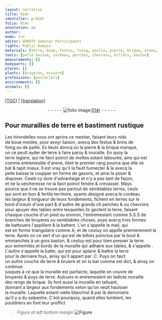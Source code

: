 ```yaml
---
layout: narrative
title: 014r
identifier: p-014r
folio: 014r
annotation: no
author:
mode: tcn
editor: GR8975 Seminar Participants
rights: Public Domain
materials: [terre, boue, festus, foing, paille, pierre, brique, arene, terres, bruyeres, salpestre]
tools: [pelle baisse, cordeau, perches, chevrons, billots, baston]
measurements: []
bodyparts: []
places: []
plants: [bruyeres, bruiere]
professions: [pouldriers]
environments: []
animals: []
---
```


 <p><a href="{{ site.baseurl }}/normalized/">[TOC]</a> | <a href="{{ site.baseurl }}/texts/p-014r_tl/" target="_blank">[translation]</a></p><div class="folio" align="center">- - - - - <a href="http://gallica.bnf.fr/ark:/12148/btv1b10500001g/f33.image" target="_blank"><img src="https://cu-mkp.github.io/2017-workshop-edition/assets/photo-icon.png" alt="folio image: " style="display:inline-block; margin-bottom:-3px;"/>014r</a> - - - - - </div>  
  

## Pour murailles de <span class="m">terre</span> et bastiment rustique 

 
Les hirondelles nous ont aprins ce mestier, faisant leurs nids<br/> de <span class="m">boue</span> meslée, pour avoyr liaison, avecq des <span class="m">festus</span> & brins de<br/> <span class="m">foing</span> ou de <span class="m">paille</span>. Es lieulx doncq où la <span class="m">pierre</span> & la <span class="m">brique</span> manque,<br/> on ce peult ayder de <span class="m">terre</span> à faire paroy & muraille. En quoy la<br/> <span class="m">terre</span> legiere, qui ne faict poinct de mottes estant labourée, ains qui est<br/> comme entremeslée d'<span class="m">arene</span>, tient le premier rang pource que elle se<br/> bat & tapit mieux. Il est vray qu'il la fault humecter & <span class="del">la</span> avecq la<br/> <span class="tl">pelle baisse</span> la coupper en forme de gasons, et ainsi la poser &<br/> disposer. Ceste cy dure d'advantaige et n'y a pas tant de façon,<br/> et <span class="del">ne</span> la seicheresse ne la faict poinct fendre & crevasser. Mays<br/> pource que il ne se trouve pas partout de semblables <span class="m">terres</span>, ceulx<br/> qui sont en bon & fertile territoire, ayants designé avecq le <span class="tl">cordeau</span><br/> les largeur & longueur de leurs fondements, fichent <span class="del">en terres</span> sur le<br/> bord d'iceulx d'une part & d'aultre de grands <span class="del">ch</span> <span class="tl">perches</span> <span class="del">&</span> ou <span class="tl">chevrons</span><br/> pour apuyer des tables entre lesquelles ilz gectent la <span class="m">terre</span>, faisant<br/> chasque couche d'un pied ou environ, l'entremeslant comme S.S.S de<br/> branches de <span class="m"><span class="pa">bruyeres</span></span> ou semblables choses, puys avecq trois formes<br/> de battouers l'appillent & la battent. L'un s'appelle le mail, qui<br/> est en forme triangulaire comme A, et de cestuy on appille premierem<span class="exp">ent</span> la<br/> <span class="m">terre</span>. Aprés on ce sert d'un qui est de <span class="tl">billots</span> poinctus par le bout &<br/> emmanchés à un gros <span class="tl">baston</span>, & cestuy est pour bien presser la <span class="m">terre</span><br/> aux extremités et bords de la muraille qui adhære aux tables, & s'appelle . L'aultre s'appelle la batte, qui est pour aplanir & battre la <span class="m">terre</span><br/> pour la derniere foys, ainsy qu'il appert par .C. Puys on faict<br/> un aultre couche de <span class="m">terre</span> <span class="add">& <span class="pa">bruiere</span></span> et on la bat co<span class="exp">mm</span>e est dict, & ainsy on continue<br/> jusques à ce que la muraille est parfaicte, laquelle on couvre de<br/> <span class="m"><span class="pa">bruyeres</span></span> & puys de <span class="m">terre</span>. Aulcuns <span class="del">m</span> entremeslent en ladicte muraille<br/> des rengs de <span class="m">brique</span>. Ils font aussi la muraille en talluant,<br/> donnant <span class="del">a</span> largeur aux fondements selon qu'on veult haulsser <br/> la muraille. Laquelle estant vielle blanchist & par là demonstre<br/> qu'il y a du <span class="m">salpestre</span>. C'est pourquoy, quand elles tumbent, les<br/> <span class="pro">pouldriers</span> en font leur proffict 
 
> *Figure*
> *at left bottom margin*
> <a href="https://drive.google.com/open?id=0B9-oNrvWdlO5b2lVN19SU1Z6UkU" target="_blank"><img src="https://cu-mkp.github.io/GR8975-edition/assets/photo-icon.png" alt="Figure" style="display:inline-block; margin-bottom:-3px;"/></a>
 
 